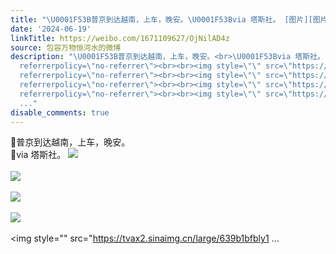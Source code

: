 ```yaml
---
title: "\U0001F53B普京到达越南，上车，晚安。\U0001F53Bvia 塔斯社。 [图片][图片][图片][图片][图片][图片][图片][图片]"
date: '2024-06-19'
linkTitle: https://weibo.com/1671109627/OjNilAD4z
source: 包容万物恒河水的微博
description: "\U0001F53B普京到达越南，上车，晚安。<br>\U0001F53Bvia 塔斯社。 <img style=\"\" src=\"https://tvax3.sinaimg.cn/large/639b1bfbly1hqv9a4nci8j212w0mudvf.jpg\"
  referrerpolicy=\"no-referrer\"><br><br><img style=\"\" src=\"https://tvax4.sinaimg.cn/large/639b1bfbly1hqv9a7tvwsj212w0mu4fe.jpg\"
  referrerpolicy=\"no-referrer\"><br><br><img style=\"\" src=\"https://tvax4.sinaimg.cn/large/639b1bfbly1hqv9ai4ww8j212w0muk4x.jpg\"
  referrerpolicy=\"no-referrer\"><br><br><img style=\"\" src=\"https://tvax3.sinaimg.cn/large/639b1bfbly1hqv9b1z8cfj212w0mu4dk.jpg\"
  referrerpolicy=\"no-referrer\"><br><br><img style=\"\" src=\"https://tvax2.sinaimg.cn/large/639b1bfbly1
  ..."
disable_comments: true
---
```

🔻普京到达越南，上车，晚安。<br>🔻via 塔斯社。 <img style="" src="https://tvax3.sinaimg.cn/large/639b1bfbly1hqv9a4nci8j212w0mudvf.jpg" referrerpolicy="no-referrer"><br><br><img style="" src="https://tvax4.sinaimg.cn/large/639b1bfbly1hqv9a7tvwsj212w0mu4fe.jpg" referrerpolicy="no-referrer"><br><br><img style="" src="https://tvax4.sinaimg.cn/large/639b1bfbly1hqv9ai4ww8j212w0muk4x.jpg" referrerpolicy="no-referrer"><br><br><img style="" src="https://tvax3.sinaimg.cn/large/639b1bfbly1hqv9b1z8cfj212w0mu4dk.jpg" referrerpolicy="no-referrer"><br><br><img style="" src="https://tvax2.sinaimg.cn/large/639b1bfbly1 ...